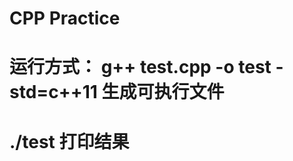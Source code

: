 # CPP Practice
# 运行方式： g++ test.cpp -o test -std=c++11 生成可执行文件
#          ./test                           打印结果